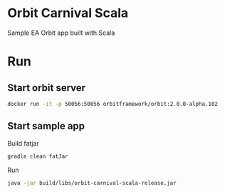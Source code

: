 Orbit Carnival Scala
=====
Sample EA Orbit app built with Scala

# Run

## Start orbit server
```sh
docker run -it -p 50056:50056 orbitframework/orbit:2.0.0-alpha.102
```

## Start sample app

Build fatjar
```sh
gradle clean fatJar
```

Run
```sh
java -jar build/libs/orbit-carnival-scala-release.jar
```
